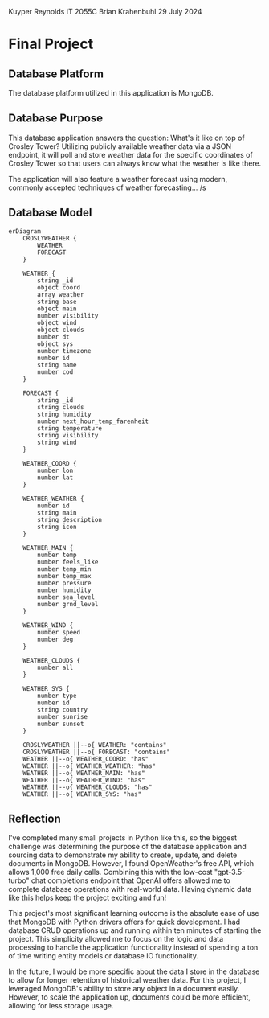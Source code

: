 Kuyper Reynolds
IT 2055C
Brian Krahenbuhl
29 July 2024

# Final Project

## Database Platform
The database platform utilized in this application is MongoDB.

## Database Purpose
This database application answers the question: What's it like on top of Crosley Tower? Utilizing publicly available weather data via a JSON endpoint, it will poll and store weather data for the specific coordinates of Crosley Tower so that users can always know what the weather is like there.

The application will also feature a weather forecast using modern, commonly accepted techniques of weather forecasting... /s

## Database Model
```mermaid
erDiagram
    CROSLYWEATHER {
        WEATHER
        FORECAST
    }

    WEATHER {
        string _id
        object coord
        array weather
        string base
        object main
        number visibility
        object wind
        object clouds
        number dt
        object sys
        number timezone
        number id
        string name
        number cod
    }

    FORECAST {
        string _id
        string clouds
        string humidity
        number next_hour_temp_farenheit
        string temperature
        string visibility
        string wind
    }

    WEATHER_COORD {
        number lon
        number lat
    }

    WEATHER_WEATHER {
        number id
        string main
        string description
        string icon
    }

    WEATHER_MAIN {
        number temp
        number feels_like
        number temp_min
        number temp_max
        number pressure
        number humidity
        number sea_level
        number grnd_level
    }

    WEATHER_WIND {
        number speed
        number deg
    }

    WEATHER_CLOUDS {
        number all
    }

    WEATHER_SYS {
        number type
        number id
        string country
        number sunrise
        number sunset
    }

    CROSLYWEATHER ||--o{ WEATHER: "contains"
    CROSLYWEATHER ||--o{ FORECAST: "contains"
    WEATHER ||--o{ WEATHER_COORD: "has"
    WEATHER ||--o{ WEATHER_WEATHER: "has"
    WEATHER ||--o{ WEATHER_MAIN: "has"
    WEATHER ||--o{ WEATHER_WIND: "has"
    WEATHER ||--o{ WEATHER_CLOUDS: "has"
    WEATHER ||--o{ WEATHER_SYS: "has"
```

## Reflection
I've completed many small projects in Python like this, so the biggest challenge was determining the purpose of the database application and sourcing data to demonstrate my ability to create, update, and delete documents in MongoDB. However, I found OpenWeather's free API, which allows 1,000 free daily calls. Combining this with the low-cost "gpt-3.5-turbo" chat completions endpoint that OpenAI offers allowed me to complete database operations with real-world data. Having dynamic data like this helps keep the project exciting and fun!

This project's most significant learning outcome is the absolute ease of use that MongoDB with Python drivers offers for quick development. I had database CRUD operations up and running within ten minutes of starting the project. This simplicity allowed me to focus on the logic and data processing to handle the application functionality instead of spending a ton of time writing entity models or database IO functionality.

In the future, I would be more specific about the data I store in the database to allow for longer retention of historical weather data. For this project, I leveraged MongoDB's ability to store any object in a document easily. However, to scale the application up, documents could be more efficient, allowing for less storage usage.